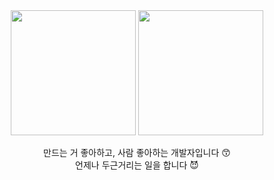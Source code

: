 <div align="center">
  
<!-- [![Daco's GitHub stats](https://github-readme-stats.vercel.app/api?username=Daco2020&show_icons=true&count_private=true)](https://github.com/Daco2020/github-readme-stats) -->

<!--  START_SECTION:waka -->
  
<!-- [![Top Langs](https://github-readme-stats.vercel.app/api/top-langs/?username=Daco2020&hide=tex,html,css,c,Objective-C,Pug&layout=compact)](https://github.com/Daco2020/github-readme-stats) -->
 
<!--  END_SECTION:waka -->

<image src=https://user-images.githubusercontent.com/76890895/204277151-45c3cc9c-9d32-4ae7-9631-8ec59e7ff4e1.png width="200" height="200"/>
<image src=https://user-images.githubusercontent.com/76890895/204278115-2b9325f2-930b-4633-a4b9-36288eb150c6.png width="200" height="200"/>

만드는 거 좋아하고, 사람 좋아하는 개발자입니다 😙  
언제나 두근거리는 일을 합니다 😈

  
<!-- <a href="https://opgc.me/#/users/Daco2020" target="_blank"><img src="https://api.opgc.me/githubs/users/Daco2020/tag/?theme=basic" /></a> -->
  
  
</div>
